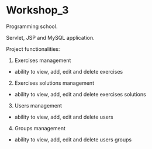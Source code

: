 # Workshop_3

Programming school.

Servlet, JSP and MySQL application.

Project functionalities:
1. Exercises management
  - ability to view, add, edit and delete exercises
2. Exercises solutions management
  - ability to view, add, edit and delete exercises solutions
3. Users management
  - ability to view, add, edit and delete users
4. Groups management
  - ability to view, add, edit and delete users groups
